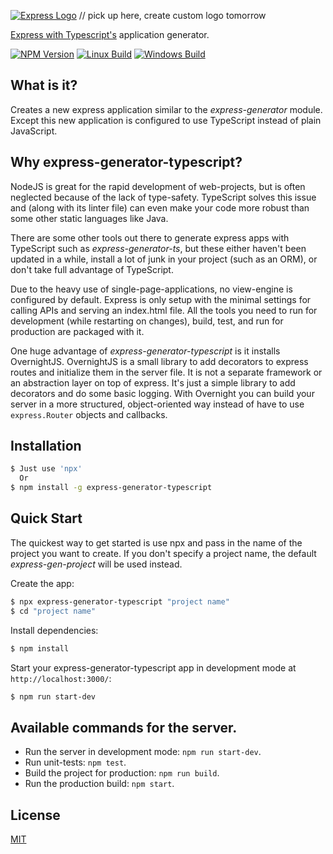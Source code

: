 [![Express Logo](https://i.cloudup.com/zfY6lL7eFa-3000x3000.png)](http://expressjs.com/) // pick up here, create custom logo tomorrow

[Express with Typescript's](https://www.npmjs.com/package/express) application generator.

[![NPM Version][npm-image]][npm-url]
[![Linux Build][travis-image]][travis-url]
[![Windows Build][appveyor-image]][appveyor-url]


## What is it?

Creates a new express application similar to the _express-generator_ module. Except this new
application is configured to use TypeScript instead of plain JavaScript. 



## Why express-generator-typescript?

NodeJS is great for the rapid development of web-projects, but is often neglected because of the lack of
type-safety. TypeScript solves this issue and (along with its linter file) can even make your code
more robust than some other static languages like Java.

There are some other tools out there to generate express apps with TypeScript such as 
_express-generator-ts_, but these either haven't been updated in a while, install a lot of junk 
in your project (such as an ORM), or don't take full advantage of TypeScript. 

Due to the heavy use of single-page-applications, no view-engine is configured by default. Express is 
only setup with the minimal settings for calling APIs and serving an index.html file. All the tools you 
need to run for development (while restarting on changes), build, test, and run for production are packaged 
with it.

One huge advantage of _express-generator-typescript_ is it installs OvernightJS. OvernightJS
is a small library to add decorators to express routes and initialize them in the server file. It is not
a separate framework or an abstraction layer on top of express. It's just a simple library to add
decorators and do some basic logging. With Overnight you can build your server in a more structured,
object-oriented way instead of have to use `express.Router` objects and callbacks.



## Installation

```sh
$ Just use 'npx'
  Or
$ npm install -g express-generator-typescript
```



## Quick Start

The quickest way to get started is use npx and pass in the name of the project you want to create.
If you don't specify a project name, the default _express-gen-project_ will be used instead.

Create the app:

```bash
$ npx express-generator-typescript "project name"
$ cd "project name"
```

Install dependencies:

```bash
$ npm install
```

Start your express-generator-typescript app in development mode at `http://localhost:3000/`:

```bash
$ npm run start-dev
```



## Available commands for the server.

- Run the server in development mode: `npm run start-dev`.
- Run unit-tests: `npm test`.
- Build the project for production: `npm run build`.
- Run the production build: `npm start`.



## License

[MIT](LICENSE)

[npm-image]: https://img.shields.io/npm/v/express-generator.svg
[npm-url]: https://npmjs.org/package/express-generator
[travis-image]: https://img.shields.io/travis/expressjs/generator/master.svg?label=linux
[travis-url]: https://travis-ci.org/expressjs/generator
[appveyor-image]: https://img.shields.io/appveyor/ci/dougwilson/generator/master.svg?label=windows
[appveyor-url]: https://ci.appveyor.com/project/dougwilson/generator
[downloads-image]: https://img.shields.io/npm/dm/express-generator.svg
[downloads-url]: https://npmjs.org/package/express-generator

